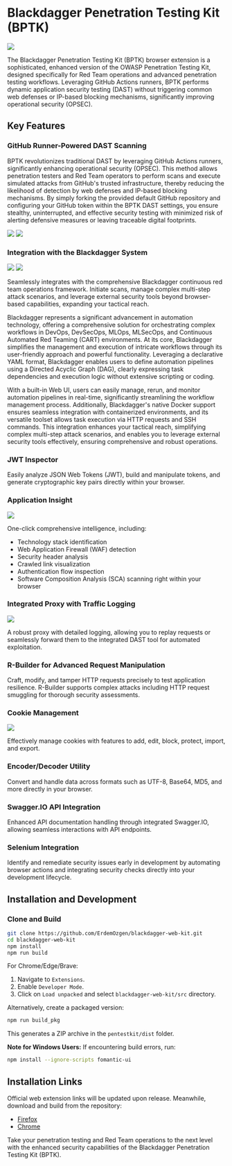 # Blackdagger Penetration Testing Kit (BPTK)

![](./imgs/1.png)

The Blackdagger Penetration Testing Kit (BPTK) browser extension is a sophisticated, enhanced version of the OWASP Penetration Testing Kit, designed specifically for Red Team operations and advanced penetration testing workflows. Leveraging GitHub Actions runners, BPTK performs dynamic application security testing (DAST) without triggering common web defenses or IP-based blocking mechanisms, significantly improving operational security (OPSEC).

## Key Features

### GitHub Runner-Powered DAST Scanning

BPTK revolutionizes traditional DAST by leveraging GitHub Actions runners, significantly enhancing operational security (OPSEC). This method allows penetration testers and Red Team operators to perform scans and execute simulated attacks from GitHub's trusted infrastructure, thereby reducing the likelihood of detection by web defenses and IP-based blocking mechanisms. By simply forking the provided default GitHub repository and configuring your GitHub token within the BPTK DAST settings, you ensure stealthy, uninterrupted, and effective security testing with minimized risk of alerting defensive measures or leaving traceable digital footprints.

![](./imgs/2.png)
![](./imgs/3.png)

### Integration with the Blackdagger System

![](./imgs/4.png)
![](./imgs/5.png)


Seamlessly integrates with the comprehensive Blackdagger continuous red team operations framework. Initiate scans, manage complex multi-step attack scenarios, and leverage external security tools beyond browser-based capabilities, expanding your tactical reach.

Blackdagger represents a significant advancement in automation technology, offering a comprehensive solution for orchestrating complex workflows in DevOps, DevSecOps, MLOps, MLSecOps, and Continuous Automated Red Teaming (CART) environments. At its core, Blackdagger simplifies the management and execution of intricate workflows through its user-friendly approach and powerful functionality. Leveraging a declarative YAML format, Blackdagger enables users to define automation pipelines using a Directed Acyclic Graph (DAG), clearly expressing task dependencies and execution logic without extensive scripting or coding.

With a built-in Web UI, users can easily manage, rerun, and monitor automation pipelines in real-time, significantly streamlining the workflow management process. Additionally, Blackdagger's native Docker support ensures seamless integration with containerized environments, and its versatile toolset allows task execution via HTTP requests and SSH commands. This integration enhances your tactical reach, simplifying complex multi-step attack scenarios, and enables you to leverage external security tools effectively, ensuring comprehensive and robust operations.


### JWT Inspector 

Easily analyze JSON Web Tokens (JWT), build and manipulate tokens, and generate cryptographic key pairs directly within your browser.

### Application Insight

![](./imgs/6.png)

One-click comprehensive intelligence, including:

- Technology stack identification
- Web Application Firewall (WAF) detection
- Security header analysis
- Crawled link visualization
- Authentication flow inspection
- Software Composition Analysis (SCA) scanning right within your browser 

### Integrated Proxy with Traffic Logging

![](./imgs/7.png)

A robust proxy with detailed logging, allowing you to replay requests or seamlessly forward them to the integrated DAST tool for automated exploitation.

### R-Builder for Advanced Request Manipulation

Craft, modify, and tamper HTTP requests precisely to test application resilience. R-Builder supports complex attacks including HTTP request smuggling for thorough security assessments.

### Cookie Management

![](./imgs/8.png)

Effectively manage cookies with features to add, edit, block, protect, import, and export.

### Encoder/Decoder Utility

Convert and handle data across formats such as UTF-8, Base64, MD5, and more directly in your browser.

### Swagger.IO API Integration

Enhanced API documentation handling through integrated Swagger.IO, allowing seamless interactions with API endpoints.

### Selenium Integration

Identify and remediate security issues early in development by automating browser actions and integrating security checks directly into your development lifecycle.



## Installation and Development

### Clone and Build

```bash
git clone https://github.com/ErdemOzgen/blackdagger-web-kit.git
cd blackdagger-web-kit
npm install
npm run build
```

For Chrome/Edge/Brave:

1. Navigate to `Extensions`.
2. Enable `Developer Mode`.
3. Click on `Load unpacked` and select `blackdagger-web-kit/src` directory.

Alternatively, create a packaged version:

```bash
npm run build_pkg
```

This generates a ZIP archive in the `pentestkit/dist` folder.

**Note for Windows Users:**
If encountering build errors, run:

```bash
npm install --ignore-scripts fomantic-ui
```

## Installation Links

Official web extension links will be updated upon release. Meanwhile, download and build from the repository:

- [Firefox](https://github.com/ErdemOzgen/blackdagger-web-kit)
- [Chrome](https://github.com/ErdemOzgen/blackdagger-web-kit)

Take your penetration testing and Red Team operations to the next level with the enhanced security capabilities of the Blackdagger Penetration Testing Kit (BPTK).

